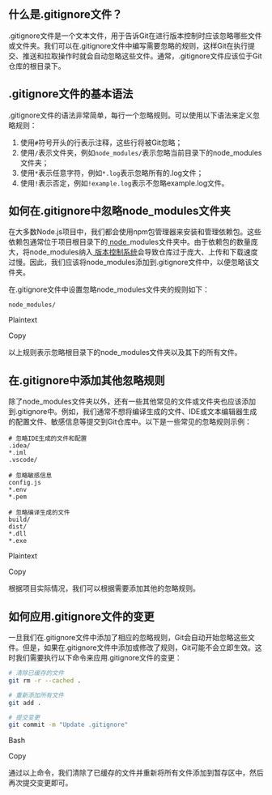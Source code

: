 ## 什么是.gitignore文件？

.gitignore文件是一个文本文件，用于告诉Git在进行版本控制时应该忽略哪些文件或文件夹。我们可以在.gitignore文件中编写需要忽略的规则，这样Git在执行提交、推送和拉取操作时就会自动忽略这些文件。通常，.gitignore文件应该位于Git仓库的根目录下。

## .gitignore文件的基本语法

.gitignore文件的语法非常简单，每行一个忽略规则。可以使用以下语法来定义忽略规则：

1. 使用`#`符号开头的行表示注释，这些行将被Git忽略；
2. 使用`/`表示文件夹，例如`node_modules/`表示忽略当前目录下的node_modules文件夹；
3. 使用`*`表示任意字符，例如`*.log`表示忽略所有的.log文件；
4. 使用`!`表示否定，例如`!example.log`表示不忽略example.log文件。

## 如何在.gitignore中忽略node_modules文件夹

在大多数Node.js项目中，我们都会使用npm包管理器来安装和管理依赖包。这些依赖包通常位于项目根目录下的[ node](https://geek-docs.com/git/git-questions/856_git_ignoring_node_modules_using_gitignore.html#)_modules文件夹中。由于依赖包的数量庞大，将node_modules纳入[ 版本控制系统](https://geek-docs.com/git/git-questions/856_git_ignoring_node_modules_using_gitignore.html#)会导致仓库过于庞大、上传和下载速度过慢。因此，我们应该将node_modules添加到.gitignore文件中，以便忽略该文件夹。

在.gitignore文件中设置忽略node_modules文件夹的规则如下：

```plaintext
node_modules/
```

Plaintext

Copy

以上规则表示忽略根目录下的node_modules文件夹以及其下的所有文件。

## 在.gitignore中添加其他忽略规则

除了node_modules文件夹以外，还有一些其他常见的文件或文件夹也应该添加到.gitignore中。例如，我们通常不想将编译生成的文件、IDE或文本编辑器生成的配置文件、敏感信息等提交到Git仓库中。以下是一些常见的忽略规则示例：

```plaintext
# 忽略IDE生成的文件和配置
.idea/
*.iml
.vscode/

# 忽略敏感信息
config.js
*.env
*.pem

# 忽略编译生成的文件
build/
dist/
*.dll
*.exe
```

Plaintext

Copy

根据项目实际情况，我们可以根据需要添加其他的忽略规则。

## 如何应用.gitignore文件的变更

一旦我们在.gitignore文件中添加了相应的忽略规则，Git会自动开始忽略这些文件。但是，如果在.gitignore文件中添加或修改了规则，Git可能不会立即生效。这时我们需要执行以下命令来应用.gitignore文件的变更：

```bash
# 清除已缓存的文件
git rm -r --cached .

# 重新添加所有文件
git add .

# 提交变更
git commit -m "Update .gitignore"
```

Bash

Copy

通过以上命令，我们清除了已缓存的文件并重新将所有文件添加到暂存区中，然后再次提交变更即可。
